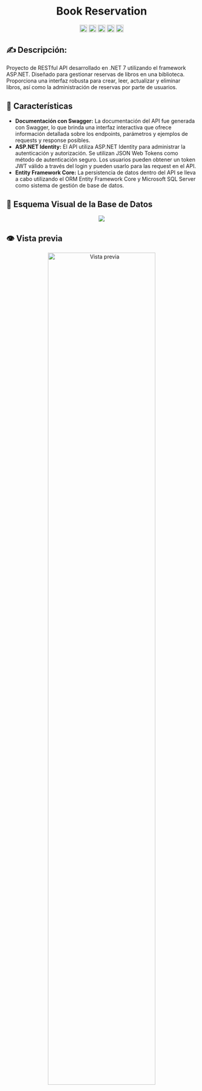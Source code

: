 <h1 align="center" style="display:flex;justify-content:center; align-items:center;"> Book Reservation</h1>
<p align="center">
<p align="center">
  
<div align="center">
   <img src="https://img.shields.io/badge/-C%20Sharp-239120?logo=c-sharp&logoColor=white&style=plastic" alt="C# Badge" height="20">
  <img src="https://img.shields.io/badge/-ASP.NET-512BD4?logo=dotnet&logoColor=white&style=plastic" alt="ASP.NET Badge" height="20">
  <img src="https://img.shields.io/badge/-Swagger-4CAF50?logo=swagger&logoColor=white&style=plastic" alt="Swagger Badge" height="20">
  <img src="https://img.shields.io/badge/-Microsoft%20SQL%20Server-CC2927?logo=microsoft-sql-server&logoColor=white&style=plastic" alt="Microsoft SQL Server Badge" height="20">
  <img src="https://img.shields.io/badge/-Entity%20Framework%20Core-512BD4?style=plastic" alt="Entity Framework Core Badge" height="20">
</div>

## ✍ Descripción:
Proyecto de RESTful API desarrollado en .NET 7 utilizando el framework ASP.NET. Diseñado para gestionar reservas de libros en una biblioteca. Proporciona una interfaz robusta para crear, leer, actualizar y eliminar libros, así como la administración de reservas por parte de usuarios.

## 📜 Características
- **Documentación con Swagger:** La documentación del API fue generada con Swagger, lo que brinda una interfaz interactiva que ofrece información detallada sobre los endpoints, parámetros y ejemplos de requests y response posibles.
- **ASP.NET Identity:** El API utiliza ASP.NET Identity para administrar la autenticación y autorización. Se utilizan JSON Web Tokens como método de autenticación seguro. Los usuarios pueden obtener un token JWT válido a través del login y pueden usarlo para las request en el API.
- **Entity Framework Core:** La persistencia de datos dentro del API se lleva a cabo utilizando el ORM Entity Framework Core y Microsoft SQL Server como sistema de gestión de base de datos.
## 📁 Esquema Visual de la Base de Datos
<div align="center">
	<img src="ECommerceWeb/wwwroot/images/sobre_el_proyecto/DER_oscuro.png">
</div>

## 👁️ Vista previa
<p align="center">
  <img width="75%" src="ECommerceWeb/wwwroot/images/sobre_el_proyecto/VistaPrevia.gif" alt="Vista previa">
</p>
